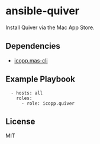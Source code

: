 # ansible-quiver

Install Quiver via the Mac App Store.

## Dependencies

* [icopp.mas-cli](https://github.com/icopp/ansible-mas-cli)

## Example Playbook

```
  - hosts: all
    roles:
      - role: icopp.quiver
```

## License

MIT
